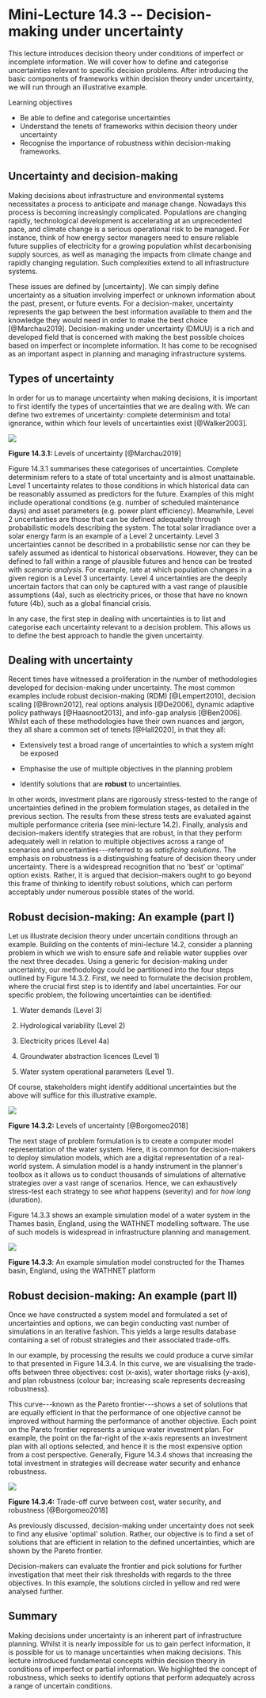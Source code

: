 # Mini-Lecture 14.3 -- Decision-making under uncertainty

This lecture introduces decision theory under conditions of imperfect or
incomplete information. We will cover how to define and categorise
uncertainties relevant to specific decision problems. After introducing
the basic components of frameworks within decision theory under
uncertainty, we will run through an illustrative example.

Learning objectives

- Be able to define and categorise uncertainties
- Understand the tenets of frameworks within decision theory under
  uncertainty
- Recognise the importance of robustness within decision-making
  frameworks.

## Uncertainty and decision-making

Making decisions about infrastructure and environmental systems
necessitates a process to anticipate and manage change. Nowadays this
process is becoming increasingly complicated. Populations are changing
rapidly, technological development is accelerating at an unprecedented
pace, and climate change is a serious operational risk to be managed.
For instance, think of how energy sector managers need to ensure
reliable future supplies of electricity for a growing population whilst
decarbonising supply sources, as well as managing the impacts from
climate change and rapidly changing regulation. Such complexities extend
to all infrastructure systems.

These issues are defined by [uncertainty]. We can simply define
uncertainty as a situation involving imperfect or unknown information
about the past, present, or future events. For a decision-maker,
uncertainty represents the gap between the best information available to
them and the knowledge they would need in order to make the best choice
[@Marchau2019]. Decision-making under uncertainty (DMUU) is a rich
and developed field that is concerned with making the best possible
choices based on imperfect or incomplete information. It has come to be
recognised as an important aspect in planning and managing
infrastructure systems.

## Types of uncertainty

In order for us to manage uncertainty when making decisions, it is
important to first identify the types of uncertainties that we are
dealing with. We can define two extremes of uncertainty: complete
determinism and total ignorance, within which four levels of
uncertainties exist [@Walker2003].

![](assets/Figure_14.3.1.png)

**Figure 14.3.1:** Levels of uncertainty [@Marchau2019]

Figure 14.3.1 summarises these categorises of uncertainties. Complete
determinism refers to a state of total uncertainty and is almost
unattainable. Level 1 uncertainty relates to those conditions in which
historical data can be reasonably assumed as predictors for the future.
Examples of this might include operational conditions (e.g. number of
scheduled maintenance days) and asset parameters (e.g. power plant
efficiency). Meanwhile, Level 2 uncertainties are those that can be
defined adequately through probabilistic models describing the system.
The total solar irradiance over a solar energy farm is an example of a
Level 2 uncertainty. Level 3 uncertainties cannot be described in a
probabilistic sense nor can they be safely assumed as identical to
historical observations. However, they can be defined to fall within a
range of plausible futures and hence can be treated with _scenario
analysis_. For example, rate at which population changes in a given
region is a Level 3 uncertainty. Level 4 uncertainties are the deeply
uncertain factors that can only be captured with a vast range of
plausible assumptions (4a), such as electricity prices, or those that
have no known future (4b), such as a global financial crisis.

In any case, the first step in dealing with uncertainties is to list and
categorise each uncertainty relevant to a decision problem. This allows
us to define the best approach to handle the given uncertainty.

## Dealing with uncertainty

Recent times have witnessed a proliferation in the number of
methodologies developed for decision-making under uncertainty. The most
common examples include robust decision-making (RDM) [@Lempert2010],
decision scaling [@Brown2012], real options analysis [@De2006],
dynamic adaptive policy pathways [@Haasnoot2013], and info-gap
analysis [@Ben2006]. Whilst each of these methodologies have their
own nuances and jargon, they all share a common set of tenets
[@Hall2020], in that they all:

- Extensively test a broad range of uncertainties to which a system
  might be exposed

- Emphasise the use of multiple objectives in the planning problem

- Identify solutions that are **robust** to uncertainties.

In other words, investment plans are rigorously stress-tested to the
range of uncertainties defined in the problem formulation stages, as
detailed in the previous section. The results from these stress tests
are evaluated against multiple performance criteria (see mini-lecture
14.2). Finally, analysis and decision-makers identify strategies that
are robust, in that they perform adequately well in relation to multiple
objectives across a range of scenarios and uncertainties---referred to
as _satisficing_ _solutions_. The emphasis on robustness is a
distinguishing feature of decision theory under uncertainty. There is a
widespread recognition that no 'best' or 'optimal' option exists.
Rather, it is argued that decision-makers ought to go beyond this frame
of thinking to identify robust solutions, which can perform acceptably
under numerous possible states of the world.

## Robust decision-making: An example (part I)

Let us illustrate decision theory under uncertain conditions through an
example. Building on the contents of mini-lecture 14.2, consider a
planning problem in which we wish to ensure safe and reliable water
supplies over the next three decades. Using a generic for
decision-making under uncertainty, our methodology could be partitioned
into the four steps outlined by Figure 14.3.2. First, we need to
formulate the decision problem, where the crucial first step is to
identify and label uncertainties. For our specific problem, the
following uncertainties can be identified:

1.  Water demands (Level 3)

2.  Hydrological variability (Level 2)

3.  Electricity prices (Level 4a)

4.  Groundwater abstraction licences (Level 1)

5.  Water system operational parameters (Level 1).

Of course, stakeholders might identify additional uncertainties but the
above will suffice for this illustrative example.

![](assets/Figure_14.3.2.png)

**Figure 14.3.2:** Levels of uncertainty [@Borgomeo2018]

The next stage of problem formulation is to create a computer model
representation of the water system. Here, it is common for
decision-makers to deploy simulation models, which are a digital
representation of a real-world system. A simulation model is a handy
instrument in the planner's toolbox as it allows us to conduct thousands
of simulations of alternative strategies over a vast range of scenarios.
Hence, we can exhaustively stress-test each strategy to see _what_
happens (severity) and for _how long_ (duration).

Figure 14.3.3 shows an example simulation model of a water system in the
Thames basin, England, using the WATHNET modelling software. The use of
such models is widespread in infrastructure planning and management.

![](assets/Figure_14.3.3.png)

**Figure 14.3.3**: An example simulation model constructed for the
Thames basin, England, using the WATHNET platform

## Robust decision-making: An example (part II)

Once we have constructed a system model and formulated a set of
uncertainties and options, we can begin conducting vast number of
simulations in an iterative fashion. This yields a large results
database containing a set of robust strategies and their associated
trade-offs.

In our example, by processing the results we could produce a curve
similar to that presented in Figure 14.3.4. In this curve, we are
visualising the trade-offs between three objectives: cost (x-axis),
water shortage risks (y-axis), and plan robustness (colour bar;
increasing scale represents decreasing robustness).

This curve---known as the Pareto frontier---shows a set of solutions
that are equally efficient in that the performance of one objective
cannot be improved without harming the performance of another objective.
Each point on the Pareto frontier represents a unique water investment
plan. For example, the point on the far-right of the x-axis represents
an investment plan with all options selected, and hence it is the most
expensive option from a cost perspective. Generally, Figure 14.3.4 shows
that increasing the total investment in strategies will decrease water
security and enhance robustness.

![](assets/Figure_14.3.4.png)

**Figure 14.3.4:** Trade-off curve between cost, water security, and
robustness [@Borgomeo2018]

As previously discussed, decision-making under uncertainty does not seek
to find any elusive 'optimal' solution. Rather, our objective is to find
a set of solutions that are efficient in relation to the defined
uncertainties, which are shown by the Pareto frontier.

Decision-makers can evaluate the frontier and pick solutions for further
investigation that meet their risk thresholds with regards to the three
objectives. In this example, the solutions circled in yellow and red
were analysed further.

## Summary

Making decisions under uncertainty is an inherent part of infrastructure
planning. Whilst it is nearly impossible for us to gain perfect
information, it is possible for us to manage uncertainties when making
decisions. This lecture introduced fundamental concepts within decision
theory in conditions of imperfect or partial information. We highlighted
the concept of robustness, which seeks to identify options that perform
adequately across a range of uncertain conditions.
